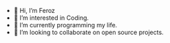 - 👋 Hi, I’m Feroz
- 👀 I’m interested in Coding.
- 🌱 I’m currently programming my life.
- 💞️ I’m looking to collaborate on open source projects.

<!---
fsmutimeer/fsmutimeer is a ✨ special ✨ repository because its `README.md` (this file) appears on your GitHub profile.
You can click the Preview link to take a look at your changes.
--->
